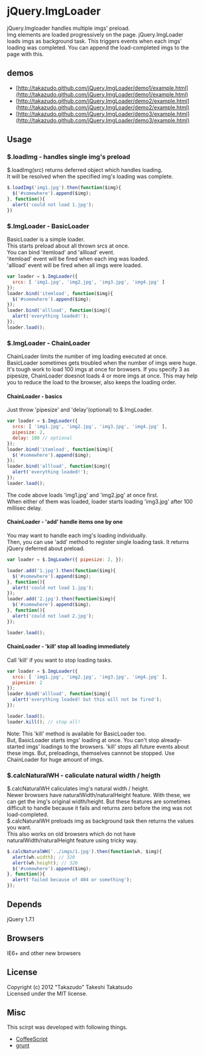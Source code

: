 # jQuery.ImgLoader

jQuery.Imgloader handles multiple imgs' preload.  
Img elements are loaded progressively on the page. jQuery.ImgLoader loads imgs as background task. This triggers events when each imgs' loading was completed. You can append the load-completed imgs to the page with this.

## demos

* [http://takazudo.github.com/jQuery.ImgLoader/demo1/example.html](http://takazudo.github.com/jQuery.ImgLoader/demo1/example.html)
* [http://takazudo.github.com/jQuery.ImgLoader/demo2/example.html](http://takazudo.github.com/jQuery.ImgLoader/demo2/example.html)
* [http://takazudo.github.com/jQuery.ImgLoader/demo3/example.html](http://takazudo.github.com/jQuery.ImgLoader/demo3/example.html)

## Usage

### $.loadImg - handles single img's preload

$.loadImg(src) returns deferred object which handles loading.  
It will be resolved when the specified img's loading was complete.

```javascript
$.loadImg('img1.jpg').then(function($img){
  $('#somewhere').append($img);
}, function(){
  alert('could not load 1.jpg');
})
```

### $.ImgLoader - BasicLoader

BasicLoader is a simple loader.  
This starts preload about all thrown srcs at once.  
You can bind 'itemload' and 'allload' event.  
'itemload' event will be fired when each img was loaded.  
'allload' event will be fired when all imgs were loaded.

```javascript
var loader = $.ImgLoader({
  srcs: [ 'img1.jpg', 'img2.jpg', 'img3.jpg', 'img4.jpg' ]
});
loader.bind('itemload', function($img){
  $('#somewhere').append($img);
});
loader.bind('allload', function($img){
  alert('everything loaded!');
});
loader.load();
```

### $.ImgLoader - ChainLoader

ChainLoader limits the number of img loading executed at once.  
BasicLoader sometimes gets troubled when the number of imgs were huge. It's tough work to load 100 imgs at once for browsers. If you specify 3 as pipesize, ChainLoader doesnot loads 4 or more imgs at once. This may help you to reduce the load to the browser, also keeps the loading order.

#### ChainLoader - basics

Just throw 'pipesize' and 'delay'(optional) to $.ImgLoader.

```javascript
var loader = $.ImgLoader({
  srcs: [ 'img1.jpg', 'img2.jpg', 'img3.jpg', 'img4.jpg' ],
  pipesize: 2,
  delay: 100 // optional
});
loader.bind('itemload', function($img){
  $('#somewhere').append($img);
});
loader.bind('allload', function($img){
  alert('everything loaded!');
});
loader.load();
```

The code above loads 'img1.jpg' and 'img2.jpg' at once first.  
When either of them was loaded, loader starts loading 'img3.jpg' after 100 millisec delay.

#### ChainLoader - 'add' handle items one by one

You may want to handle each img's loading individually.  
Then, you can use 'add' method to register single loading task. It returns jQuery deferred about preload.

```javascript
var loader = $.ImgLoader({ pipesize: 2, });

loader.add('1.jpg').then(function($img){
  $('#somewhere').append($img);
}, function(){
  alert('could not load 1.jpg');
});
loader.add('2.jpg').then(function($img){
  $('#somewhere').append($img);
}, function(){
  alert('could not load 2.jpg');
});

loader.load();
```

#### ChainLoader - 'kill' stop all loading immediately

Call 'kill' if you want to stop loading tasks.

```javascript
var loader = $.ImgLoader({
  srcs: [ 'img1.jpg', 'img2.jpg', 'img3.jpg', 'img4.jpg' ],
  pipesize: 2
});
loader.bind('allload', function($img){
  alert('everything loaded! but this will not be fired');
});

loader.load();
loader.kill(); // stop all!
```

Note: This 'kill' method is available for BasicLoader too.  
But, BasicLoader starts imgs' loading at once. You can't stop already-started imgs' loadings to the browsers. 'kill' stops all future events about these imgs. But, preloadings, themselves cannnot be stopped. Use ChainLoader for huge amount of imgs.

### $.calcNaturalWH - caliculate natural width / heigth

$.calcNaturalWH caliculates img's natural width / height.  
Newer browsers have naturalWidth/naturalHeight feature. With these, we can get the img's original width/height. But these features are sometimes difficult to handle because it fails and returns zero before the img was not load-completed.  
$.calcNaturalWH preloads img as background task then returns the values you want.  
This also works on old browsers which do not have naturalWidth/naturalHeight feature using tricky way.

```javascript
$.calcNaturalWH('../imgs/1.jpg').then(function(wh, $img){
  alert(wh.width); // 320
  alert(wh.height); // 320
  $('#somewhere').append($img);
}, function(){
  alert('failed because of 404 or something');
});
```

## Depends

jQuery 1.7.1

## Browsers

IE6+ and other new browsers

## License

Copyright (c) 2012 "Takazudo" Takeshi Takatsudo  
Licensed under the MIT license.

## Misc

This scirpt was developed with following things.  

 * [CoffeeScript][coffeescript]
 * [grunt][grunt]

[coffeescript]: http://coffeescript.org/ "CoffeeScript"
[grunt]: https://github.com/cowboy/grunt "grunt"

